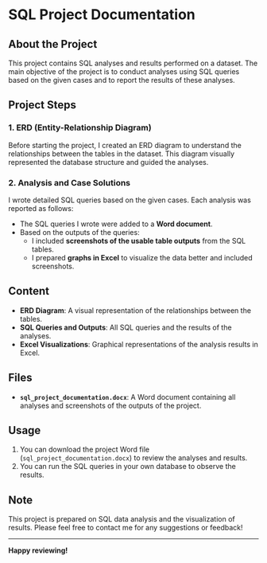 # SQL Project Documentation

## About the Project
This project contains SQL analyses and results performed on a dataset. The main objective of the project is to conduct analyses using SQL queries based on the given cases and to report the results of these analyses.

## Project Steps

### 1. ERD (Entity-Relationship Diagram)
Before starting the project, I created an ERD diagram to understand the relationships between the tables in the dataset. This diagram visually represented the database structure and guided the analyses.

### 2. Analysis and Case Solutions
I wrote detailed SQL queries based on the given cases. Each analysis was reported as follows:
- The SQL queries I wrote were added to a **Word document**.
- Based on the outputs of the queries:
  - I included **screenshots of the usable table outputs** from the SQL tables.
  - I prepared **graphs in Excel** to visualize the data better and included screenshots.

## Content
- **ERD Diagram**: A visual representation of the relationships between the tables.
- **SQL Queries and Outputs**: All SQL queries and the results of the analyses.
- **Excel Visualizations**: Graphical representations of the analysis results in Excel.

## Files
- **`sql_project_documentation.docx`**: A Word document containing all analyses and screenshots of the outputs of the project.

## Usage
1. You can download the project Word file (`sql_project_documentation.docx`) to review the analyses and results.
2. You can run the SQL queries in your own database to observe the results.

## Note
This project is prepared on SQL data analysis and the visualization of results. Please feel free to contact me for any suggestions or feedback!

---
**Happy reviewing!**
